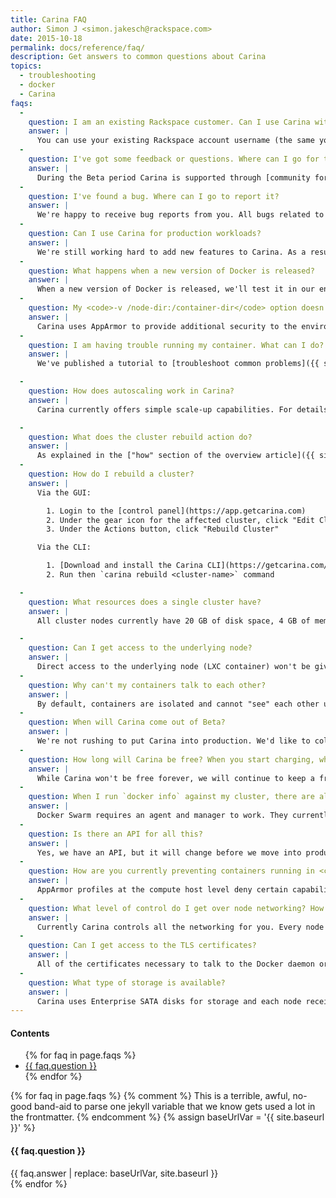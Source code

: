 ```yaml
---
title: Carina FAQ
author: Simon J <simon.jakesch@rackspace.com>
date: 2015-10-18
permalink: docs/reference/faq/
description: Get answers to common questions about Carina
topics:
  - troubleshooting
  - docker
  - Carina
faqs:
  -
    question: I am an existing Rackspace customer. Can I use Carina with my existing account? Why won't my Rackspace account work?
    answer: |
      You can use your existing Rackspace account username (the same you use for the Cloud Control Panel) to sign into Carina. The Beta will also be free to you, just like everyone else. Please note, however, that **we don't support two-factor authentication at the moment**. To work around this, you can [create a sub-user](https://community.rackspace.com/products/f/54/t/4551).
  -
    question: I've got some feedback or questions. Where can I go for this?
    answer: |
      During the Beta period Carina is supported through [community forums](https://community.getcarina.com/) and [IRC at #carina on Freenode](http://webchat.freenode.net/?channels=carina).
  -
    question: I've found a bug. Where can I go to report it?
    answer: |
      We're happy to receive bug reports from you. All bugs related to Carina in general (CLI, UI, docs, back end) should be issued to [github.com/getcarina/feedback](https://github.com/getcarina/feedback/issues). If the bug is security related, refer to our [Security Vulnerability Reporting guidelines](http://www.rackspace.com/information/legal/rsdp/).
  -
    question: Can I use Carina for production workloads?
    answer: |
      We're still working hard to add new features to Carina. As a result, there may be some changes we have to make to the environment. Most changes won't impact your running clusters containers. When we move into production there will likely be major interruptions, but we will give you plenty of warning and guidance. Please treat Carina as an experimental Beta; we'll be doing our best to ensure uptime, but ultimately won't be able to guarantee it. One thing you can do to ensure that your application stays up is to start your containers with the `--restart always` option, which ensures they restart after node or host restart.
  -
    question: What happens when a new version of Docker is released?
    answer: |
      When a new version of Docker is released, we'll test it in our environment. After testing, we'll make it available in Carina, at which point any new cluster build will use the newer version. **Running clusters won't be upgraded by default**, so you will have to redeploy your application into a new cluster to take advantage of the newer version.
  -
    question: My <code>-v /node-dir:/container-dir</code> option doesn't seem to work. Why?
    answer: |
      Carina uses AppArmor to provide additional security to the environment. This means you'll only be allowed to bind-mount from the `/var/lib/docker` node directory. As a result any `-v` directive should looks like this: `-v /var/lib/docker:/container-dir`.
  -
    question: I am having trouble running my container. What can I do?
    answer: |
      We've published a tutorial to [troubleshoot common problems]({{ site.baseurl }}/docs/troubleshooting/common-problems/). If you continue to have problems, use our [forums and ask our community](https://community.getcarina.com).

  -
    question: How does autoscaling work in Carina?
    answer: |
      Carina currently offers simple scale-up capabilities. For details, see the [Autoscaling resources in Carina ]({{ site.baseurl }}/docs/reference/autoscaling-carina/) tutorial.

  -
    question: What does the cluster rebuild action do?
    answer: |
      As explained in the ["how" section of the overview article]({{ site.baseurl }}/docs/overview-of-carina/#how-does-carina-work), Carina currently relies on Swarm to manage the placement of containers. Swarm relies on management containers. If you accidentally delete these containers, your Swarm cluster won't work properly anymore. If this happens, you can use the rebuild action to re-initialize the Swarm cluster. Rebuilding will interrupt or kill your interactive container session; however, daemonized containers will continue running and remain untouched.
  -
    question: How do I rebuild a cluster?
    answer: |
      Via the GUI:

        1. Login to the [control panel](https://app.getcarina.com)
        2. Under the gear icon for the affected cluster, click "Edit Cluster"
        3. Under the Actions button, click "Rebuild Cluster"  

      Via the CLI:

        1. [Download and install the Carina CLI](https://getcarina.com/docs/getting-started/getting-started-carina-cli/#download-and-install-the-carina-cli)
        2. Run then `carina rebuild <cluster-name>` command

  -
    question: What resources does a single cluster have?
    answer: |
      All cluster nodes currently have 20 GB of disk space, 4 GB of memory, and roughly the equivalent of 2 vCPUs. As a result, a single **Docker container can never grow larger than 4 GB of memory**. Clusters currently have a maximum of three nodes for a total of 60 GB of disk, 16 GB of memory, and 6 vCPUs. By default, you can create a maximum of three clusters. If you have a use case that requires more resources, [please contact us](https://community.getcarina.com/t/capacity-requests/22/1). After the Beta these parameters will be configurable, but we're currently limiting them to accommodate everyone.

  -
    question: Can I get access to the underlying node?
    answer: |
      Direct access to the underlying node (LXC container) won't be given to users. Carina is a managed container service; we run the infrastructure so you can focus on running your application.
  -
    question: Why can't my containers talk to each other?
    answer: |
      By default, containers are isolated and cannot "see" each other unless explicitly configured. See the [overlay networks tutorial]({{ site.baseurl }}/docs/tutorials/overlay-networks/) to learn how to connect your containers.
  -
    question: When will Carina come out of Beta?
    answer: |
      We're not rushing to put Carina into production. We'd like to collect feedback and add more features as well as orchestration engines. When we have more detail on production readiness dates, we'll let you know.
  -
    question: How long will Carina be free? When you start charging, what will it cost?
    answer: |
      While Carina won't be free forever, we will continue to keep a free tier, even after we start charging. As soon as we have pricing details, we will make them public, so you can educate yourself long before we start charging. You'll be positively surprised.
  -
    question: When I run `docker info` against my cluster, there are already containers running there. Why?
    answer: |
      Docker Swarm requires an agent and manager to work. They currently run on cluster nodes in the form of containers. Although only one manager is required per cluster, we've configured it to run on all nodes in the cluster to add some redundancy and make communicating with the cluster easier. For more details, see the ["how" section of the overview article]({{ site.baseurl }}/docs/overview-of-carina/#how-does-carina-work).
  -
    question: Is there an API for all this?
    answer: |
      Yes, we have an API, but it will change before we move into production. If you want to use it, start by using the CLI tool's code base. See [Getting Started with the Carina CLI]({{ site.baseurl }}/docs/getting-started/getting-started-carina-cli/#download-and-install-carina-cli).
  -
    question: How are you currently preventing containers running in <code>--privileged</code> mode?
    answer: |
      AppArmor profiles at the compute host level deny certain capabilities and permissions that Docker needs for <code>--privileged</code>. When Docker tries to spawn a privileged container, AppArmor denies it. For more details, see [Understanding how Carina uses Docker Swarm]({{ site.baseurl }}/docs/concepts/docker-swarm-carina/#apparmor-profiles).
  -
    question: What level of control do I get over node networking? How do I allocate IP addresses?
    answer: |
      Currently Carina controls all the networking for you. Every node is allocated a public IPv4 address, which makes connectivity easy, but should be considered when you are deploying Docker containers that expose services publicly.
  -
    question: Can I get access to the TLS certificates?
    answer: |
      All of the certificates necessary to talk to the Docker daemon or Swarm manager are on each node. You can access them by using `--volumes-from swarm-data:ro`. You'll find them in `/etc/docker`. You can also access the local UNIX socket with `--volume /var/run/docker.sock:/var/run/docker.sock`.
  -
    question: What type of storage is available?
    answer: |
      Carina uses Enterprise SATA disks for storage and each node receives 20GB of space.
---
```


<div class="table-of-contents">
  <h4>Contents</h4>
  <ul>
  {% for faq in page.faqs %}
    <li><a href="#{{ faq.question | slugify }}">{{ faq.question }}</a></li>
  {% endfor %}
  </ul>
</div>

{% for faq in page.faqs %}
  {% comment %}
    This is a terrible, awful, no-good band-aid to parse one jekyll variable that we know gets used a lot in the frontmatter.
  {% endcomment %}
  {% assign baseUrlVar = '{{ site.baseurl }}' %}
  <h4 id="{{ faq.question | slugify }}">{{ faq.question }}</h4>
  <div class="answer">
    {{ faq.answer | replace: baseUrlVar, site.baseurl }}
  </div>
{% endfor %}
